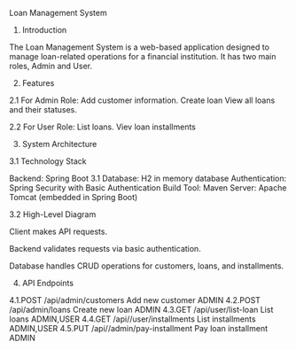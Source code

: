 Loan Management System

1. Introduction

The Loan Management System is a web-based application designed to manage loan-related operations for a financial institution. It has two main roles, Admin and User.

2. Features

2.1 For Admin Role:
Add customer information.
Create loan 
View all loans and their statuses.


2.2 For User Role:
List loans.
Viev loan installments

3. System Architecture

3.1 Technology Stack

Backend: Spring Boot 3.1
Database: H2 in memory database
Authentication: Spring Security with Basic Authentication
Build Tool: Maven
Server: Apache Tomcat (embedded in Spring Boot)

3.2 High-Level Diagram

Client makes API requests.

Backend validates requests via basic authentication.

Database handles CRUD operations for customers, loans, and installments.

4. API Endpoints

4.1.POST   /api/admin/customers         Add new customer      ADMIN
4.2.POST   /api/admin/loans             Create new loan       ADMIN
4.3.GET   /api/user/list-loan           List loans            ADMIN,USER
4.4.GET   /api//user/installments       List installments     ADMIN,USER
4.5.PUT   /api//admin/pay-installment   Pay loan installment  ADMIN
   



   
